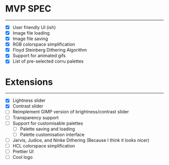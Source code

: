 # MVP SPEC
- - -
- [x] User friendly UI (ish)
- [x] Image file loading
- [x] Image file saving
- [x] RGB colorspace simplification
- [x] Floyd Steinberg Dithering Algorithm
- [x] Support for animated gifs
- [x] List of pre-selected corru palettes

# Extensions
- - -
- [x] Lightness slider
- [x] Contrast slider
- [ ] Reimplement GIMP version of brightness/contrast slider
- [ ] Transparency support
- [ ] Support for customisable palettes
  - [ ] Palette saving and loading
  - [ ] Palette customisation interface
- [ ] Jarvis, Judice, and Ninke Dithering (Because I think it looks nicer)
- [ ] HCL colorspace simplification
- [ ] Prettier UI
- [ ] Cool logo